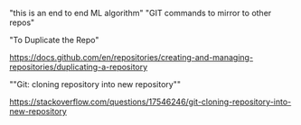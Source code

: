 "this is an end to end ML algorithm"
"GIT commands to mirror to other repos"

"To Duplicate the Repo"

https://docs.github.com/en/repositories/creating-and-managing-repositories/duplicating-a-repository

""Git: cloning repository into new repository""

https://stackoverflow.com/questions/17546246/git-cloning-repository-into-new-repository
